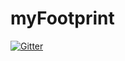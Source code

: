 # myFootprint

[![Gitter](https://badges.gitter.im/myFootprintBosch/Lobby.svg)](https://gitter.im/myFootprintBosch/Lobby?utm_source=badge&utm_medium=badge&utm_campaign=pr-badge&utm_content=badge)